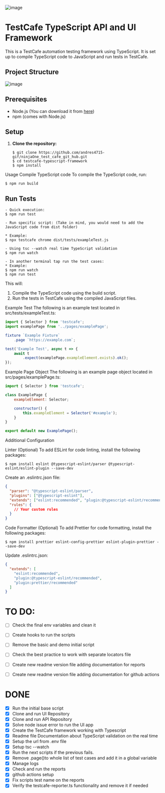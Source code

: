 ![image](https://github.com/andres4715-gif/ninjaOne_test_cafe_git_hub/assets/69942140/7efc2255-3099-420f-8a46-042e00de376a)

# TestCafe TypeScript API and UI Framework 


This is a TestCafe automation testing framework using TypeScript. It is set up to compile TypeScript code to JavaScript and run tests in TestCafe. 

## Project Structure

![image](https://github.com/andres4715-gif/ninjaOne_test_cafe_git_hub/assets/69942140/b837dd79-53eb-47a0-b85e-fbcb21c02034)

## Prerequisites

- Node.js (You can download it from [here](https://nodejs.org/))
- npm (comes with Node.js)

## Setup

1. **Clone the repository:**
   ```shell
   $ git clone https://github.com/andres4715-gif/ninjaOne_test_cafe_git_hub.git
   $ cd testcafe-typescript-framework
   $ npm install
   ```
Usage
Compile TypeScript code
To compile the TypeScript code, run:
```shell
$ npm run build
```

## Run Tests
```shell
- Quick execution: 
$ npm run test

- Run specific script: (Take in mind, you would need to add the JavaScript code from dist folder)

* Example: 
$ npx testcafe chrome dist/tests/exampleTest.js

- Using tsc --watch real time TypeScript validation
$ npm run watch

- In another terminal tap run the test cases: 
* Example: 
$ npm run watch
$ npm run test
```

This will:

1. Compile the TypeScript code using the build script.
2. Run the tests in TestCafe using the compiled JavaScript files.

Example Test
The following is an example test located in src/tests/exampleTest.ts:

```javascript
import { Selector } from 'testcafe';
import examplePage from '../pages/examplePage';

fixture `Example Fixture`
    .page `https://example.com`;

test('Example Test', async t => {
    await t
        .expect(examplePage.exampleElement.exists).ok();
});

```

Example Page Object
The following is an example page object located in src/pages/examplePage.ts:

```javascript
import { Selector } from 'testcafe';

class ExamplePage {
    exampleElement: Selector;

    constructor() {
        this.exampleElement = Selector('#example');
    }
}

export default new ExamplePage();

```

Additional Configuration

Linter (Optional)
To add ESLint for code linting, install the following packages:

```shell
$ npm install eslint @typescript-eslint/parser @typescript-eslint/eslint-plugin --save-dev
```

Create an .eslintrc.json file:

```json
{
  "parser": "@typescript-eslint/parser",
  "plugins": ["@typescript-eslint"],
  "extends": ["eslint:recommended", "plugin:@typescript-eslint/recommended"],
  "rules": {
    // Your custom rules
  }
}

```

Code Formatter (Optional)
To add Prettier for code formatting, install the following packages:

```shell
$ npm install prettier eslint-config-prettier eslint-plugin-prettier --save-dev

```

Update .eslintrc.json:

```json
{
  "extends": [
    "eslint:recommended",
    "plugin:@typescript-eslint/recommended",
    "plugin:prettier/recommended"
  ]
}

```

# TO DO:

- [ ] Check the final env variables and clean it
- [ ] Create hooks to run the scripts
- [ ] Remove the basic and demo initial script
- [ ] Check the best practice to work with separate locators file
- [ ] Create new readme version file adding documentation for reports
- [ ] Create new readme version file adding documentation for github actions


# DONE
- [X] Run the initial base script
- [X] Clone and run UI Repository 
- [X] Clone and run API Repository
- [X] Solve node issue error to run the UI app
- [X] Create the TestCafe framework working with Typescript
- [X] Readme file Documentation about TypeScript validation on the real time 
- [X] Setup the url from .env file
- [X] Setup tsc --watch
- [X] Run the next scripts if the previous fails. 
- [X] Remove .page()to whole list of test cases and add it in a global variable
- [X] Manage logs
- [X] Check and run the reports
- [X] github actions setup
- [X] Fix scripts test name on the reports
- [X] Verify the testcafe-reporter.ts functionality and remove it if needed
